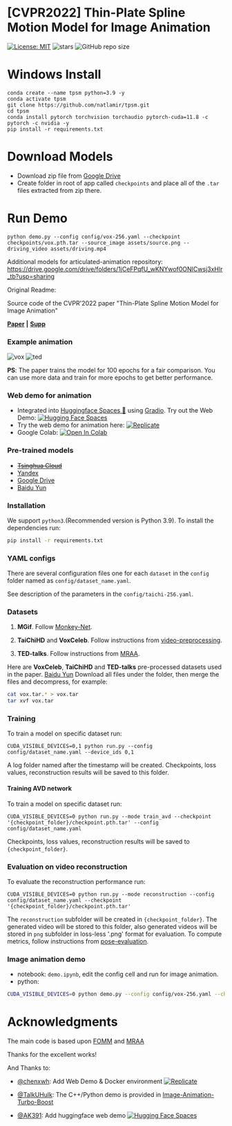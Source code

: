# [CVPR2022] Thin-Plate Spline Motion Model for Image Animation
[![License: MIT](https://img.shields.io/badge/License-MIT-yellow.svg)](LICENSE)
![stars](https://img.shields.io/github/stars/yoyo-nb/Thin-Plate-Spline-Motion-Model.svg?style=flat)
![GitHub repo size](https://img.shields.io/github/repo-size/yoyo-nb/Thin-Plate-Spline-Motion-Model.svg)

# Windows Install
```
conda create --name tpsm python=3.9 -y
conda activate tpsm
git clone https://github.com/natlamir/tpsm.git
cd tpsm
conda install pytorch torchvision torchaudio pytorch-cuda=11.8 -c pytorch -c nvidia -y
pip install -r requirements.txt

```

# Download Models
- Download zip file from [Google Drive](https://drive.google.com/drive/folders/1pNDo1ODQIb5HVObRtCmubqJikmR7VVLT?usp=sharing)
- Create folder in root of app called `checkpoints` and place all of the `.tar` files extracted from zip there.

# Run Demo
```
python demo.py --config config/vox-256.yaml --checkpoint checkpoints/vox.pth.tar --source_image assets/source.png --driving_video assets/driving.mp4
```

Additional models for articulated-animation repository: 
https://drive.google.com/drive/folders/1jCeFPqfU_wKNYwof0ONICwsj3xHlr_tb?usp=sharing

Original Readme:

Source code of the CVPR'2022 paper "Thin-Plate Spline Motion Model for Image Animation"

[**Paper**](https://arxiv.org/abs/2203.14367) **|** [**Supp**](https://cloud.tsinghua.edu.cn/f/f7b8573bb5b04583949f/?dl=1)

### Example animation

![vox](assets/vox.gif)
![ted](assets/ted.gif)

**PS**: The paper trains the model for 100 epochs for a fair comparison. You can use more data and train for more epochs to get better performance.


### Web demo for animation
- Integrated into [Huggingface Spaces 🤗](https://huggingface.co/spaces) using [Gradio](https://github.com/gradio-app/gradio). Try out the Web Demo: [![Hugging Face Spaces](https://img.shields.io/badge/%F0%9F%A4%97%20Hugging%20Face-Spaces-blue)](https://huggingface.co/spaces/CVPR/Image-Animation-using-Thin-Plate-Spline-Motion-Model)
- Try the web demo for animation here: [![Replicate](https://replicate.com/yoyo-nb/thin-plate-spline-motion-model/badge)](https://replicate.com/yoyo-nb/thin-plate-spline-motion-model)
- Google Colab: [![Open In Colab](https://colab.research.google.com/assets/colab-badge.svg)](https://colab.research.google.com/drive/1DREfdpnaBhqISg0fuQlAAIwyGVn1loH_?usp=sharing)

### Pre-trained models
- ~~[Tsinghua Cloud](https://cloud.tsinghua.edu.cn/d/30ab8765da364fefa101/)~~
- [Yandex](https://disk.yandex.com/d/bWopgbGj1ZUV1w)
- [Google Drive](https://drive.google.com/drive/folders/1pNDo1ODQIb5HVObRtCmubqJikmR7VVLT?usp=sharing)
- [Baidu Yun](https://pan.baidu.com/s/1hnXmDpIbRC6WqE3tF9c5QA?pwd=1234)

### Installation

We support ```python3```.(Recommended version is Python 3.9).
To install the dependencies run:
```bash
pip install -r requirements.txt
```


### YAML configs
 
There are several configuration files one for each `dataset` in the `config` folder named as ```config/dataset_name.yaml```. 

See description of the parameters in the ```config/taichi-256.yaml```.

### Datasets

1) **MGif**. Follow [Monkey-Net](https://github.com/AliaksandrSiarohin/monkey-net).

2) **TaiChiHD** and **VoxCeleb**. Follow instructions from [video-preprocessing](https://github.com/AliaksandrSiarohin/video-preprocessing). 

3) **TED-talks**. Follow instructions from [MRAA](https://github.com/snap-research/articulated-animation).

Here are **VoxCeleb**, **TaiChiHD** and **TED-talks**  pre-processed datasets used in the paper. [Baidu Yun](https://pan.baidu.com/s/1HKJOtXBIiP_tlLiFbzn3oA?pwd=x7xv)
Download all files under the folder, then merge the files and decompress, for example:
```bash
cat vox.tar.* > vox.tar
tar xvf vox.tar
```


### Training
To train a model on specific dataset run:
```
CUDA_VISIBLE_DEVICES=0,1 python run.py --config config/dataset_name.yaml --device_ids 0,1
```
A log folder named after the timestamp will be created. Checkpoints, loss values, reconstruction results will be saved to this folder.


#### Training AVD network
To train a model on specific dataset run:
```
CUDA_VISIBLE_DEVICES=0 python run.py --mode train_avd --checkpoint '{checkpoint_folder}/checkpoint.pth.tar' --config config/dataset_name.yaml
```
Checkpoints, loss values, reconstruction results will be saved to `{checkpoint_folder}`.



### Evaluation on video reconstruction

To evaluate the reconstruction performance run:
```
CUDA_VISIBLE_DEVICES=0 python run.py --mode reconstruction --config config/dataset_name.yaml --checkpoint '{checkpoint_folder}/checkpoint.pth.tar'
```
The `reconstruction` subfolder will be created in `{checkpoint_folder}`.
The generated video will be stored to this folder, also generated videos will be stored in ```png``` subfolder in loss-less '.png' format for evaluation.
To compute metrics, follow instructions from [pose-evaluation](https://github.com/AliaksandrSiarohin/pose-evaluation).


### Image animation demo
- notebook: `demo.ipynb`, edit the config cell and run for image animation.
- python:
```bash
CUDA_VISIBLE_DEVICES=0 python demo.py --config config/vox-256.yaml --checkpoint checkpoints/vox.pth.tar --source_image ./source.jpg --driving_video ./driving.mp4
```

# Acknowledgments
The main code is based upon [FOMM](https://github.com/AliaksandrSiarohin/first-order-model) and [MRAA](https://github.com/snap-research/articulated-animation)

Thanks for the excellent works!

And Thanks to:

- [@chenxwh](https://github.com/chenxwh): Add Web Demo & Docker environment [![Replicate](https://replicate.com/yoyo-nb/thin-plate-spline-motion-model/badge)](https://replicate.com/yoyo-nb/thin-plate-spline-motion-model) 

- [@TalkUHulk](https://github.com/TalkUHulk): The C++/Python demo is provided in [Image-Animation-Turbo-Boost](https://github.com/TalkUHulk/Image-Animation-Turbo-Boost)

- [@AK391](https://github.com/AK391): Add huggingface web demo [![Hugging Face Spaces](https://img.shields.io/badge/%F0%9F%A4%97%20Hugging%20Face-Spaces-blue)](https://huggingface.co/spaces/CVPR/Image-Animation-using-Thin-Plate-Spline-Motion-Model)
